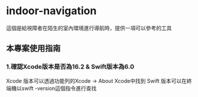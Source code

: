 # indoor-navigation
這個是給視障者在陌生的室內環境進行導航時，提供一項可以參考的工具

## 本專案使用指南
### 1.確認Xcode版本是否為16.2 & Swift版本為6.0
Xcode 版本可以透過功能列的Xcode -> About Xcode中找到
Swift 版本可以在終端機以swift -version這個指令進行查找 
